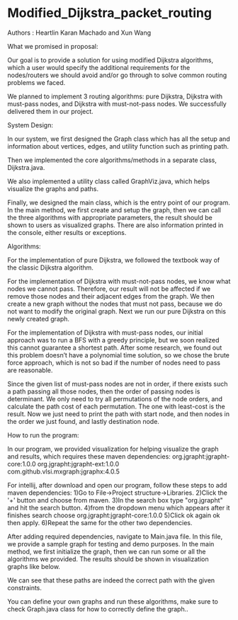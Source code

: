 # Modified_Dijkstra_packet_routing


Authors : Heartlin Karan Machado and
Xun Wang


What we promised in proposal: 

Our goal is to provide a solution for using modified Dijkstra algorithms, which a user would specify the additional requirements for the nodes/routers we should avoid and/or go through to solve common routing problems we faced.

We planned to implement 3 routing algorithms: pure Dijkstra, Dijkstra with must-pass nodes, and Dijkstra with must-not-pass nodes. We successfully delivered them in our project.

 

System Design: 

In our system, we first designed the Graph class which has all the setup and information about vertices, edges, and utility function such as printing path.

Then we implemented the core algorithms/methods in a separate class, Dijkstra.java.

We also implemented a utility class called GraphViz.java, which helps visualize the graphs and paths.

Finally, we designed the main class, which is the entry point of our program. In the main method, we first create and setup the graph, then we can call the three algorithms with appropriate parameters, the result should be shown to users as visualized graphs. There are also information printed in the console, either results or exceptions.

Algorithms:

For the implementation of pure Dijkstra, we followed the textbook way of the classic Dijkstra algorithm.

For the implementation of Dijkstra with must-not-pass nodes, we know what nodes we cannot pass. Therefore, our result will not be affected if we remove those nodes and their adjacent edges from the graph. We then create a new graph without the nodes that must not pass, because we do not want to modify the original graph. Next we run our pure Dijkstra on this newly created graph.

For the implementation of Dijkstra with must-pass nodes, our initial approach was to run a BFS with a greedy principle, but we soon realized this cannot guarantee a shortest path. After some research, we found out this problem doesn’t have a polynomial time solution, so we chose the brute force approach, which is not so bad if the number of nodes need to pass are reasonable.

Since the given list of must-pass nodes are not in order, if there exists such a path passing all those nodes, then the order of passing nodes is determinant. We only need to try all permutations of the node orders, and calculate the path cost of each permutation. The one with least-cost is the result. Now we just need to print the path with start node, and then nodes in the order we just found, and lastly destination node.


How to run the program:

In our program, we provided visualization for helping visualize the graph and results, which requires these maven dependencies:
org.jgrapht:jgrapht-core:1.0.0 
org.jgrapht:jgrapht-ext:1.0.0 
com.github.vlsi.mxgraph:jgraphx:4.0.5

For intellij, after download and open our program, follow these steps to add maven dependencies:
1)Go to File->Project structure->Libraries.
2)Click the '+' button and choose from maven.
3)In the search box type "org.jgrapht" and hit the search button.
4)from the dropdown menu which appears after it finishes search choose org.jgrapht:jgrapht-core:1.0.0
5)Click ok again ok then apply.
6)Repeat the same for the other two dependencies.

After adding required dependencies, navigate to Main.java file. In this file, we provide a sample graph for testing and demo purposes. In the main method, we first initialize the graph, then we can run some or all the algorithms we provided. The results should be shown in visualization graphs like below.

  
 
 

We can see that these paths are indeed the correct path with the given constraints.

You can define your own graphs and run these algorithms, make sure to check Graph.java class for how to correctly define the graph..

